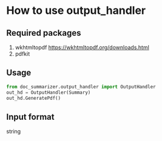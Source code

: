 # How to use output_handler

## Required packages
1. wkhtmltopdf
https://wkhtmltopdf.org/downloads.html
2. pdfkit

## Usage
```python
from doc_summarizer.output_handler import OutputHandler
out_hd = OutputHandler(Summary)
out_hd.GeneratePdf()
```

## Input format
string


